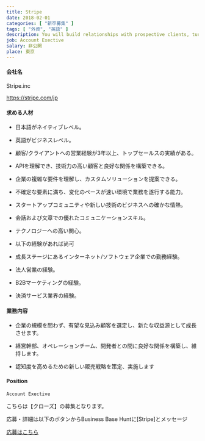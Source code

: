 ```yaml
---
title: Stripe
date: 2018-02-01
categories: [ "新卒募集" ]
tags: [ "外資", "英語" ]
description: You will build relationships with prospective clients, turning them into happy our users. You’re an energetic and organized self-starter; you understand the sales process, can build relationships with the right decision-makers, and can succinctly define and communicate the specific benefits of our appropriate for each user. You will be a key driver of revenue growth for the company, and on the front lines for evangelizing our product to prospective users.
job: Account Exective
salary: 非公開
place: 東京
---
```


#### 会社名

Stripe.inc

https://stripe.com/jp

#### 求める人材

-	日本語がネイティブレベル。

-	英語がビジネスレベル。

-	顧客/クライアントへの営業経験が3年以上、トップセールスの実績がある。

-	APIを理解でき、技術力の高い顧客と良好な関係を構築できる。

-	企業の複雑な要件を理解し、カスタムソリューションを提案できる。

-	不確定な要素に満ち、変化のペースが速い環境で業務を遂行する能力。

-	スタートアップコミュニティや新しい技術のビジネスへの確かな情熱。

-	会話および文章での優れたコミュニケーションスキル。

-	テクノロジーへの高い関心。

* 以下の経験があれば尚可

-	成長ステージにあるインターネット/ソフトウェア企業での勤務経験。

-	法人営業の経験。

-	B2Bマーケティングの経験。

-	決済サービス業界の経験。

 

#### 業務内容

- 企業の規模を問わず、有望な見込み顧客を選定し、新たな収益源として成長させます。

- 経営幹部、オペレーションチーム、開発者との間に良好な関係を構築し、維持します。

- 認知度を高めるための新しい販売戦略を策定、実施します

    

#### Position

    Account Exective

   
<div class="register">
    <p>こちらは【クローズ】の募集となります。</p>
    <p>応募・詳細は以下のボタンからBusiness Base Huntに[Stripe]とメッセージ</p>
    <a href="https://line.me/R/ti/p/%40rno5728s" data-url="" data-share="true"　data-lineid="@rno5728s" class="square_btn">応募はこちら</a>
    <script src="https://d.line-scdn.net/r/web/social-plugin/js/thirdparty/loader.min.js" async="async" defer="defer"></script>
</div>